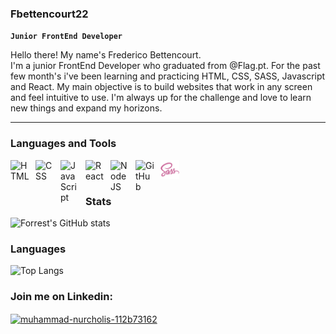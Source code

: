 ### Fbettencourt22


**`Junior FrontEnd Developer`**



Hello there! My name's Frederico Bettencourt.<br/>
I'm a junior FrontEnd Developer who graduated from @Flag.pt. For the past few month's i've been learning and practicing HTML, CSS, SASS, Javascript and React.
My main objective is to build websites that work in any screen and feel intuitive to use. I'm always up for the challenge and love to learn new things and expand my horizons.



---

###  Languages and Tools


<img align="left" alt="HTML" width="30px" style="padding-right:10px;" src="https://cdn.jsdelivr.net/gh/devicons/devicon/icons/html5/html5-plain.svg" />
<img align="left" alt="CSS" width="30px" style="padding-right:10px;" src="https://cdn.jsdelivr.net/gh/devicons/devicon/icons/css3/css3-plain.svg" />
<img align="left" alt="JavaScript" width="30px" style="padding-right:10px;" src="https://cdn.jsdelivr.net/gh/devicons/devicon/icons/javascript/javascript-plain.svg" />
<img align="left" alt="React" width="30px" style="padding-right:10px;" src="https://cdn.jsdelivr.net/gh/devicons/devicon/icons/react/react-original.svg" />
<img align="left" alt="NodeJS" width="30px" style="padding-right:10px;" src="https://cdn.jsdelivr.net/gh/devicons/devicon/icons/nodejs/nodejs-original.svg" />
<img align="left" alt="GitHub" width="30px" style="padding-right:10px;" src="https://cdn.jsdelivr.net/gh/devicons/devicon/icons/github/github-original.svg" />
<img align="left" alt="Sass" width="30px" style="padding-right:10px;" src="https://github.com/devicons/devicon/blob/master/icons/sass/sass-original.svg" />


<br />

#


### Stats

![Forrest's GitHub stats](https://github-readme-stats.vercel.app/api?username=fbettencourt22&show_icons=true&theme=tokyonight)




### Languages
![Top Langs](https://github-readme-stats.vercel.app/api/top-langs/?username=fbettencourt22&show_icons=true&theme=tokyonight)



###


<h3 align="left">Join me on Linkedin: </h3>
<p align="left">
<a href="https://www.linkedin.com/in/fbettencourt/" target="_blank"><img align="center" src="https://raw.githubusercontent.com/rahuldkjain/github-profile-readme-generator/master/src/images/icons/Social/linked-in-alt.svg" alt="muhammad-nurcholis-112b73162" height="30" width="40" /></a>
</p>

###
